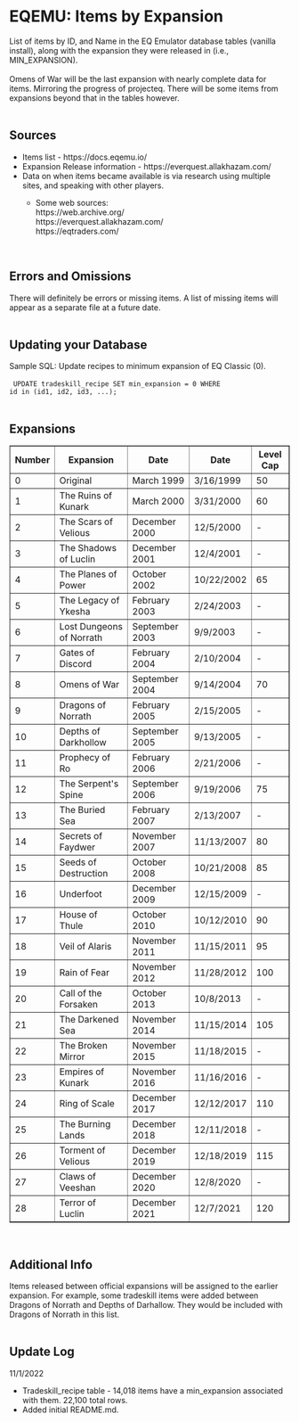 # EQEMU: Items by Expansion
List of items by ID, and Name in the EQ Emulator database tables (vanilla install), along with the expansion they were released in (i.e., MIN_EXPANSION).
<br/><br/>
Omens of War will be the last expansion with nearly complete data for items. Mirroring the progress of projecteq. There will be some items from expansions beyond that in the tables however.
<br/><br/>

## Sources
<ul>
  <li>Items list - https://docs.eqemu.io/</li>
  <li>Expansion Release information - https://everquest.allakhazam.com/</li>
<li>Data on when items became available is via research using multiple sites, and speaking with other players.</li>
<ul>
  <li>Some web sources:<br/> https://web.archive.org/
  <br/>https://everquest.allakhazam.com/
  <br/>https://eqtraders.com/</li>
  </ul>
</ul><br/>

## Errors and Omissions
There will definitely be errors or missing items. A list of missing items will appear as a separate file at a future date.
<br/><br/>

## Updating your Database
Sample SQL: Update recipes to minimum expansion of EQ Classic (0). <br/><br/>
<code>
  UPDATE tradeskill_recipe SET min_expansion = 0 WHERE id in (id1, id2, id3, ...);</code>
<br/><br/>

## Expansions
<table cellpadding="0" cellspacing="0" border="1" width="90%">
<thead>
  <tr>
    <th>Number</th>
    <th>Expansion</th>
    <th>Date</th>
    <th>Date</th>
    <th>Level Cap</th>
  </tr>
</thead>
<tbody>
  <tr>
    <td>0</td>
    <td>Original</td>
    <td>March 1999</td>
    <td>3/16/1999</td>
    <td>50</td>
  </tr>
  <tr>
    <td>1</td>
    <td>The Ruins of Kunark</td>
    <td>March 2000</td>
    <td>3/31/2000</td>
    <td>60</td>
  </tr>
  <tr>
    <td>2</td>
    <td>The Scars of Velious</td>
    <td>December 2000</td>
    <td>12/5/2000</td>
    <td>-</td>
  </tr>
  <tr>
    <td>3</td>
    <td>The Shadows of Luclin</td>
    <td>December 2001</td>
    <td>12/4/2001</td>
    <td>-</td>
  </tr>
  <tr>
    <td>4</td>
    <td>The Planes of Power</td>
    <td>October 2002</td>
    <td>10/22/2002</td>
    <td>65</td>
  </tr>
  <tr>
    <td>5</td>
    <td>The Legacy of Ykesha</td>
    <td>February 2003</td>
    <td>2/24/2003</td>
    <td>-</td>
  </tr>
  <tr>
    <td>6</td>
    <td>Lost Dungeons of Norrath</td>
    <td>September 2003</td>
    <td>9/9/2003</td>
    <td>-</td>
  </tr>
  <tr>
    <td>7</td>
    <td>Gates of Discord</td>
    <td>February 2004</td>
    <td>2/10/2004</td>
    <td>-</td>
  </tr>
  <tr>
    <td>8</td>
    <td>Omens of War</td>
    <td>September 2004</td>
    <td>9/14/2004</td>
    <td>70</td>
  </tr>
  <tr>
    <td>9</td>
    <td>Dragons of Norrath</td>
    <td>February 2005</td>
    <td>2/15/2005</td>
    <td>-</td>
  </tr>
  <tr>
    <td>10</td>
    <td>Depths of Darkhollow</td>
    <td>September 2005</td>
    <td>9/13/2005</td>
    <td>-</td>
  </tr>
  <tr>
    <td>11</td>
    <td>Prophecy of Ro</td>
    <td>February 2006</td>
    <td>2/21/2006</td>
    <td>-</td>
  </tr>
  <tr>
    <td>12</td>
    <td>The Serpent's Spine</td>
    <td>September 2006</td>
    <td>9/19/2006</td>
    <td>75</td>
  </tr>
  <tr>
    <td>13</td>
    <td>The Buried Sea</td>
    <td>February 2007</td>
    <td>2/13/2007</td>
    <td>-</td>
  </tr>
  <tr>
    <td>14</td>
    <td>Secrets of Faydwer</td>
    <td>November 2007</td>
    <td>11/13/2007</td>
    <td>80</td>
  </tr>
  <tr>
    <td>15</td>
    <td>Seeds of Destruction</td>
    <td>October 2008</td>
    <td>10/21/2008</td>
    <td>85</td>
  </tr>
  <tr>
    <td>16</td>
    <td>Underfoot</td>
    <td>December 2009</td>
    <td>12/15/2009</td>
    <td>-</td>
  </tr>
  <tr>
    <td>17</td>
    <td>House of Thule</td>
    <td>October 2010</td>
    <td>10/12/2010</td>
    <td>90</td>
  </tr>
  <tr>
    <td>18</td>
    <td>Veil of Alaris</td>
    <td>November 2011</td>
    <td>11/15/2011</td>
    <td>95</td>
  </tr>
  <tr>
    <td>19</td>
    <td>Rain of Fear</td>
    <td>November 2012</td>
    <td>11/28/2012</td>
    <td>100</td>
  </tr>
  <tr>
    <td>20</td>
    <td>Call of the Forsaken</td>
    <td>October 2013</td>
    <td>10/8/2013</td>
    <td>-</td>
  </tr>
  <tr>
    <td>21</td>
    <td>The Darkened Sea</td>
    <td>November 2014</td>
    <td>11/15/2014</td>
    <td>105</td>
  </tr>
  <tr>
    <td>22</td>
    <td>The Broken Mirror</td>
    <td>November 2015</td>
    <td>11/18/2015</td>
    <td>-</td>
  </tr>
  <tr>
    <td>23</td>
    <td>Empires of Kunark</td>
    <td>November 2016</td>
    <td>11/16/2016</td>
    <td>-</td>
  </tr>
  <tr>
    <td>24</td>
    <td>Ring of Scale</td>
    <td>December 2017</td>
    <td>12/12/2017</td>
    <td>110</td>
  </tr>
  <tr>
    <td>25</td>
    <td>The Burning Lands</td>
    <td>December 2018</td>
    <td>12/11/2018</td>
    <td>-</td>
  </tr>
  <tr>
    <td>26</td>
    <td>Torment of Velious</td>
    <td>December 2019</td>
    <td>12/18/2019</td>
    <td>115</td>
  </tr>
  <tr>
    <td>27</td>
    <td>Claws of Veeshan</td>
    <td>December 2020</td>
    <td>12/8/2020</td>
    <td>-</td>
  </tr>
  <tr>
    <td>28</td>
    <td>Terror of Luclin</td>
    <td>December 2021</td>
    <td>12/7/2021</td>
    <td>120</td>
  </tr>
</tbody>
</table><br/>


## Additional Info

Items released between official expansions will be assigned to the earlier expansion. For example, some tradeskill items were added between Dragons of Norrath and Depths of Darhallow. They would be included with Dragons of Norrath in this list.
<br/><br/>

## Update Log
11/1/2022<Br/>
* Tradeskill_recipe table - 14,018 items have a min_expansion associated with them. 22,100 total rows.
* Added initial README.md.
<br/>
